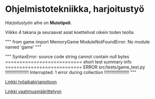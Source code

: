 # Ohjelmistotekniikka, harjoitustyö

*Harjoitustyön* aihe on **Muistipeli**.

 Viikko 4 takana ja seuraavat asiat koettelivat oikein toden teolla:

""" from game import MemoryGame
ModuleNotFoundError: No module named 'game' """

""" SyntaxError: source code string cannot contain null bytes
=========================== short test summary info ===========================
ERROR src/tests/game_test.py
!!!!!!!!!!!!!!!!!!! Interrupted: 1 error during collection !!!!!!!!!!!!!!!!!!!! """

[Linkki työaikakirjanpitoon](dokumentaatio/tyoaikakirjanpito.md)

[Linkki vaatimusmäärittelyyn](dokumentaatio/vaatimusmaarittely.md)
